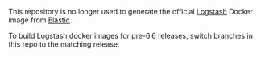 This repository is no longer used to generate the official [Logstash][logstash] Docker image from [Elastic][elastic].

To build Logstash docker images for pre-6.6 releases, switch branches in this repo to the matching release.

[logstash]: https://www.elastic.co/products/logstash
[elastic]: https://www.elastic.co/

